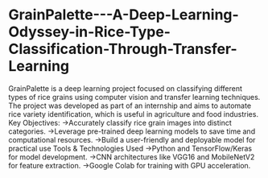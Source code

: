 # GrainPalette---A-Deep-Learning-Odyssey-in-Rice-Type-Classification-Through-Transfer-Learning
GrainPalette is a deep learning project focused on classifying different types of rice grains using computer vision and transfer learning techniques. The project was developed as part of an internship and aims to automate rice variety identification, which is useful in agriculture and food industries.
Key Objectives:
->Accurately classify rice grain images into distinct categories.
->Leverage pre-trained deep learning models to save time and computational resources.
->Build a user-friendly and deployable model for practical use
Tools & Technologies Used
->Python and TensorFlow/Keras for model development.
->CNN architectures like VGG16 and MobileNetV2 for feature extraction.
->Google Colab for training with GPU acceleration.
